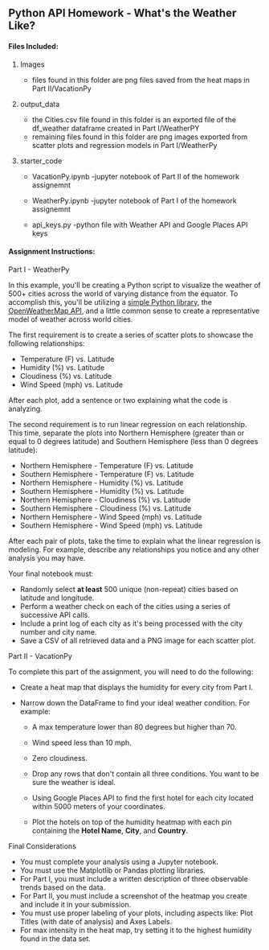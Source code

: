 ## Python API Homework - What's the Weather Like?



#### Files Included:

1. Images
    * files found in this folder are png files saved from the heat maps in Part II/VacationPy

2. output_data
    * the Cities.csv file found in this folder is an exported file of the df_weather dataframe created in Part I/WeatherPY
    * remaining files found in this folder are png images exported from scatter plots and regression models in Part I/WeatherPy

3. starter_code
    * VacationPy.ipynb
        -jupyter notebook of Part II of the homework assignemnt
        
    * WeatherPy.ipynb
        -jupyter notebook of Part I of the homework assignemnt
        
    * api_keys.py
        -python file with Weather API and Google Places API keys



#### Assignment Instructions:

Part I - WeatherPy

In this example, you'll be creating a Python script to visualize the weather of 500+ cities across the world of varying distance from the equator. To accomplish this, you'll be utilizing a [simple Python library](https://pypi.python.org/pypi/citipy), the [OpenWeatherMap API](https://openweathermap.org/api), and a little common sense to create a representative model of weather across world cities.


The first requirement is to create a series of scatter plots to showcase the following relationships:

  * Temperature (F) vs. Latitude
  * Humidity (%) vs. Latitude
  * Cloudiness (%) vs. Latitude
  * Wind Speed (mph) vs. Latitude
  
After each plot, add a sentence or two explaining what the code is analyzing.


The second requirement is to run linear regression on each relationship. This time, separate the plots into Northern Hemisphere (greater than or equal to 0 degrees latitude) and Southern Hemisphere (less than 0 degrees latitude):

  * Northern Hemisphere - Temperature (F) vs. Latitude
  * Southern Hemisphere - Temperature (F) vs. Latitude
  * Northern Hemisphere - Humidity (%) vs. Latitude
  * Southern Hemisphere - Humidity (%) vs. Latitude
  * Northern Hemisphere - Cloudiness (%) vs. Latitude
  * Southern Hemisphere - Cloudiness (%) vs. Latitude
  * Northern Hemisphere - Wind Speed (mph) vs. Latitude
  * Southern Hemisphere - Wind Speed (mph) vs. Latitude

After each pair of plots, take the time to explain what the linear regression is modeling. For example, describe any relationships you notice and any other analysis you may have.

Your final notebook must:

  * Randomly select **at least** 500 unique (non-repeat) cities based on latitude and longitude.
  * Perform a weather check on each of the cities using a series of successive API calls.
  * Include a print log of each city as it's being processed with the city number and city name.
  * Save a CSV of all retrieved data and a PNG image for each scatter plot.
  

  
Part II - VacationPy

To complete this part of the assignment, you will need to do the following:

* Create a heat map that displays the humidity for every city from Part I.

* Narrow down the DataFrame to find your ideal weather condition. For example:

    * A max temperature lower than 80 degrees but higher than 70.
    * Wind speed less than 10 mph.
    * Zero cloudiness.
    * Drop any rows that don't contain all three conditions. You want to be sure the weather is ideal.

  * Using Google Places API to find the first hotel for each city located within 5000 meters of your coordinates.

  * Plot the hotels on top of the humidity heatmap with each pin containing the **Hotel Name**, **City**, and **Country**.



Final Considerations

  * You must complete your analysis using a Jupyter notebook.
  * You must use the Matplotlib or Pandas plotting libraries.
  * For Part I, you must include a written description of three observable trends based on the data.
  * For Part II, you must include a screenshot of the heatmap you create and include it in your submission.
  * You must use proper labeling of your plots, including aspects like: Plot Titles (with date of analysis) and Axes Labels.
  * For max intensity in the heat map, try setting it to the highest humidity found in the data set.